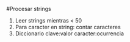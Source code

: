 #Procesar strings
1. Leer strings mientras < 50
2. Para caracter en string:
        contar caracteres
3. Diccionario clave:valor caracter:ocurrencia

